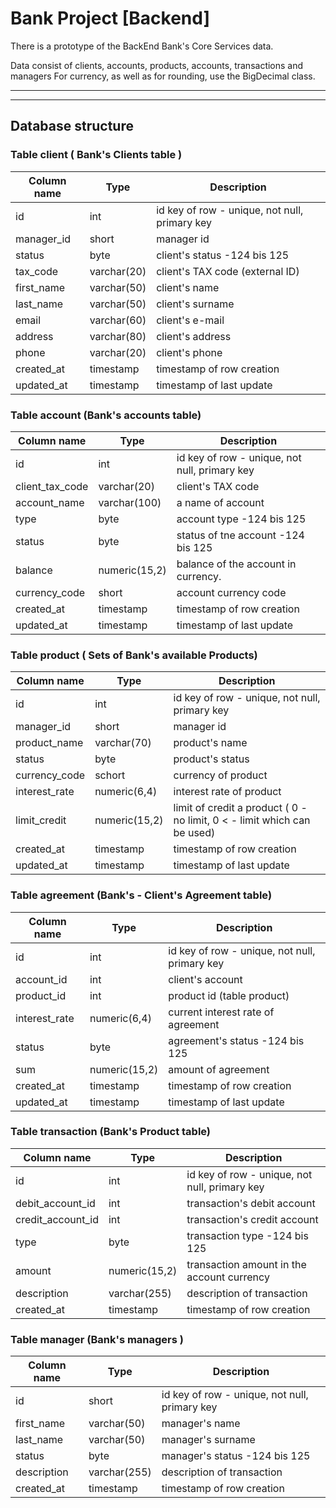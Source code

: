 # Bank Project [Backend]

There is a prototype of the BackEnd Bank's Core Services data.

Data consist of clients, accounts, products, accounts, transactions and managers
For currency, as well as for rounding, use the BigDecimal class.
___


___
## Database structure

### Table client ( Bank's Clients table )

| Column name | Type        | Description                                   |
|-------------|-------------|-----------------------------------------------|
| id          | int         | id key of row - unique, not null, primary key | 
| manager_id  | short       | manager id                                    |
| status      | byte        | client's status  -124 bis 125                 |
| tax_code    | varchar(20) | client's TAX code (external ID)               |
| first_name  | varchar(50) | client's name                                 |
| last_name   | varchar(50) | client's surname                              |
| email       | varchar(60) | client's e-mail                               |                               
| address     | varchar(80) | client's address                              |
| phone       | varchar(20) | client's phone                                |                                
| created_at  | timestamp   | timestamp of row creation                     |
| updated_at  | timestamp   | timestamp of last update                      |



### Table account (Bank's accounts table)

| Column name     | Type          | Description                                   |
|-----------------|---------------|-----------------------------------------------|
| id              | int           | id key of row - unique, not null, primary key |
| client_tax_code | varchar(20)   | client's TAX code                             |         
| account_name    | varchar(100)  | a name of account                             |                              
| type            | byte          | account type  -124 bis 125                    |                                   
| status          | byte          | status of tne account    -124 bis 125         |                          
| balance         | numeric(15,2) | balance of the account in currency.           | 
| currency_code   | short         | account currency code                         |                          
| created_at      | timestamp     | timestamp of row creation                     |
| updated_at      | timestamp     | timestamp of last update                      |

### Table product ( Sets of Bank's available Products)
| Column name   | Type          | Description                                                              |
|---------------|---------------|--------------------------------------------------------------------------|
| id            | int           | id key of row - unique, not null, primary key                            |
| manager_id    | short         | manager id                                                               |
| product_name  | varchar(70)   | product's name                                                           |
| status        | byte          | product's status                                                         |
| currency_code | schort        | currency of product                                                      |
| interest_rate | numeric(6,4)  | interest rate of product                                                 |
| limit_credit  | numeric(15,2) | limit of credit a product ( 0 - no limit, 0 < - limit which can be used) |
| created_at    | timestamp     | timestamp of row creation                                                |
| updated_at    | timestamp     | timestamp of last update                                                 |

### Table agreement (Bank's - Client's  Agreement table)

| Column name   | Type          | Description                                   |
|---------------|---------------|-----------------------------------------------|
| id            | int           | id key of row - unique, not null, primary key |
| account_id    | int           | client's account                              | 
| product_id    | int           | product id (table product)                    | 
| interest_rate | numeric(6,4)	 | current interest rate of agreement            | 
| status        | byte          | agreement's status     -124 bis 125           | 
| sum           | numeric(15,2) | amount of agreement                           | 
| created_at    | timestamp     | timestamp of row creation                     | 
| updated_at    | timestamp     | timestamp of last update                      | 

### Table transaction (Bank's Product table)

| Column name        | Type          | Description                                   |
|--------------------|---------------|-----------------------------------------------|
| 	id                | int           | id key of row - unique, not null, primary key | 
| 	debit_account_id  | int           | transaction's debit account                   | 
| 	credit_account_id | int           | transaction's credit account                  | 
| 	type              | byte          | transaction type  -124 bis 125                | 
| 	amount            | numeric(15,2) | transaction amount in the account currency    | 
| 	description       | varchar(255)  | description of transaction                    | 
| 	created_at        | timestamp     | timestamp of row creation                     | 

### Table manager (Bank's managers )

| Column name  | Type         | Description                                   |
|--------------|--------------|-----------------------------------------------|
| 	id          | short        | id key of row - unique, not null, primary key | 
| 	first_name  | varchar(50)  | manager's name                                | 
| 	last_name   | varchar(50)  | manager's surname                             | 
| 	status      | byte         | manager's status   -124 bis 125               | 
| 	description | varchar(255) | description of transaction                    | 
| 	created_at  | timestamp    | timestamp of row creation                     |